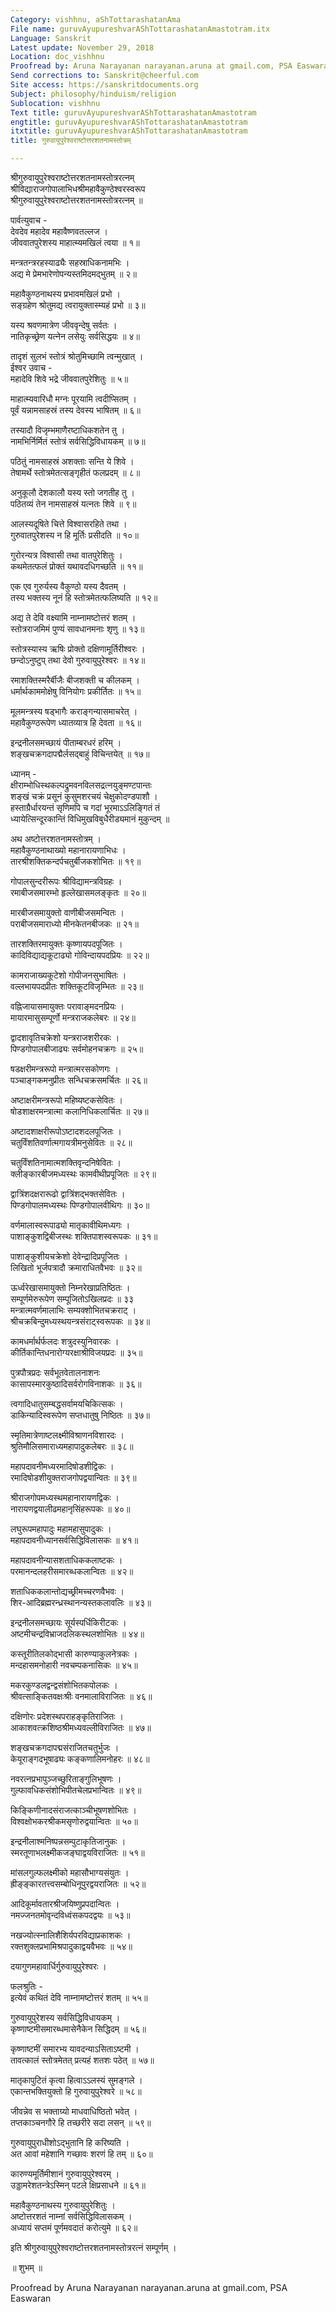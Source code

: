 ```yaml
---
Category: vishhnu, aShTottarashatanAma
File name: guruvAyupureshvarAShTottarashatanAmastotram.itx
Language: Sanskrit
Latest update: November 29, 2018
Location: doc_vishhnu
Proofread by: Aruna Narayanan narayanan.aruna at gmail.com, PSA Easwaran
Send corrections to: Sanskrit@cheerful.com
Site access: https://sanskritdocuments.org
Subject: philosophy/hinduism/religion
Sublocation: vishhnu
Text title: guruvAyupureshvarAShTottarashatanAmastotram
engtitle: guruvAyupureshvarAShTottarashatanAmastotram
itxtitle: guruvAyupureshvarAShTottarashatanAmastotram
title: गुरुवायुपुरेश्वराष्टोत्तरशतनामस्तोत्रम्

---
```

  
 श्रीगुरुवायुपुरेश्वराष्टोत्तरशतनामस्तोत्ररत्नम्   
श्रीविद्याराजगोपालाभिधश्रीमहावैकुण्ठेश्वरस्वरूप  
श्रीगुरुवायुपुरेश्वराष्टोत्तरशतनामस्तोत्ररत्नम् ॥  
  
पार्वत्युवाच -  
देवदेव महादेव महावैष्णवतल्लज ।  
जीववातपुरेशस्य माहात्म्यमखिलं त्वया ॥ १॥  
  
मन्त्रतन्त्ररहस्याढ्यैः सहस्राधिकनामभिः ।  
अद्य मे प्रेमभारेणोपन्यस्तमिदमद्भुतम् ॥ २॥  
  
महावैकुण्ठनाथस्य प्रभावमखिलं प्रभो ।  
सङ्ग्रहेण श्रोतुमद्य त्वरायुक्तास्म्यहं प्रभो ॥ ३॥  
  
यस्य श्रवणमात्रेण जीववृन्देषु सर्वतः ।  
नातिकृच्छ्रेण यत्नेन लसेयुः सर्वसिद्धयः ॥ ४॥  
  
तादृशं सुलभं स्तोत्रं श्रोतुमिच्छामि त्वन्मुखात् ।  
ईश्वर उवाच -  
महादेवि शिवे भद्रे जीववातपुरेशितुः ॥ ५॥  
  
माहात्म्यवारिधौ मग्नः पूरयामि त्वदीप्सितम् ।  
पूर्वं यन्नामसाहस्रं तस्य देवस्य भाषितम् ॥ ६॥  
  
तस्यादौ विजृम्भमाणैरष्टाधिकशतेन तु ।  
नामभिर्निर्मितं स्तोत्रं सर्वसिद्धिविधायकम् ॥ ७॥  
  
पठितुं नामसाहस्रं अशक्ताः सन्ति ये शिवे ।  
तेषामर्थे स्तोत्रमेतत्सङ्गृहीतं फलप्रदम् ॥ ८॥  
  
अनुकूलौ देशकालौ यस्य स्तो जगतीह तु ।  
पठितव्यं तेन नामसाहस्रं यत्नतः शिवे ॥ ९॥  
  
आलस्यदूषिते चित्ते विश्वासरहिते तथा ।  
गुरुवातपुरेशस्य न हि मूर्तिः प्रसीदति ॥ १०॥  
  
गुरोरन्यत्र विश्वासी तथा वातपुरेशितुः ।  
कथमेतत्फलं प्रोक्तं यथावदधिगच्छति ॥ ११॥  
  
एक एव गुरुर्यस्य वैकुण्ठो यस्य दैवतम् ।  
तस्य भक्तस्य नूनं हि स्तोत्रमेतत्फलिष्यति ॥ १२॥  
  
अद्य ते देवि वक्ष्यामि नाम्नामष्टोत्तरं शतम् ।  
स्तोत्रराजमिमं पुण्यं सावधानमनाः शृणु ॥ १३॥  
  
स्तोत्रस्यास्य ऋषिः प्रोक्तो दक्षिणामूर्तिरीश्वरः ।  
छन्दोऽनुष्टुप् तथा देवो गुरुवायुपुरेश्वरः ॥ १४॥  
  
रमाशक्तिस्मरैर्बीजैः बीजशक्ती च कीलकम् ।  
धर्मार्थकाममोक्षेषु विनियोगः प्रकीर्तितः ॥ १५॥  
  
मूलमन्त्रस्य षड्भागैः कराङ्गन्यासमाचरेत् ।  
महावैकुण्ठरूपेण ध्यातव्यात्र हि देवता ॥ १६॥  
  
इन्द्रनीलसमच्छायं पीताम्बरधरं हरिम् ।  
शङ्खचक्रगदापद्मैर्लसद्बाहुं विचिन्तयेत् ॥ १७॥  
  
ध्यानम् -  
क्षीराम्भोधिस्थकल्पद्रुमवनविलसद्रत्नयुङ्मण्टपान्तः  
शङ्खं चक्रं प्रसूनं कुसुमशरचयं चेक्षुकोदण्डपाशौ ।  
हस्ताग्रैर्धारयन्तं सृणिमपि च गदां भूरमाऽऽलिङ्गितं तं  
ध्यायेत्सिन्दूरकान्तिं विधिमुखविबुधैरीड्यमानं मुकुन्दम् ॥  
  
अथ अष्टोत्तरशतनामस्तोत्रम् ।  
महावैकुण्ठनाथाख्यो महानारायणाभिधः ।  
तारश्रीशक्तिकन्दर्पचतुर्बीजकशोभितः ॥ १९॥  
  
गोपालसुन्दरीरूपः श्रीविद्यामन्त्रविग्रहः ।  
रमाबीजसमारम्भो हृल्लेखासमलङ्कृतः ॥ २०॥  
  
मारबीजसमायुक्तो वाणीबीजसमन्वितः ।  
पराबीजसमाराध्यो मीनकेतनबीजकः ॥ २१॥  
  
तारशक्तिरमायुक्तः कृष्णायपदपूजितः ।  
कादिविद्याद्यकूटाढ्यो गोविन्दायपदप्रियः ॥ २२॥  
  
कामराजाख्यकूटेशो गोपीजनसुभाषितः ।  
वल्लभायपदप्रीतः शक्तिकूटविजृम्भितः ॥ २३॥  
  
वह्निजायासमायुक्तः परावाङ्मदनप्रियः ।  
मायारमासुसम्पूर्णो मन्त्रराजकलेबरः ॥ २४॥  
  
द्वादशावृतिचक्रेशो यन्त्रराजशरीरकः ।  
पिण्डगोपालबीजाढ्यः सर्वमोहनचक्रगः ॥ २५॥  
  
षडक्षरीमन्त्ररूपो मन्त्रात्मरसकोणगः ।  
पञ्चाङ्गकमनुप्रीतः सन्धिचक्रसमर्चितः ॥ २६॥  
  
अष्टाक्षरीमन्त्ररूपो महिष्यष्टकसेवितः ।  
षोडशाक्षरमन्त्रात्मा कलानिधिकलार्चितः ॥ २७॥  
  
अष्टादशाक्षरीरूपोऽष्टादशदलपूजितः ।  
चतुर्विंशतिवर्णात्मगायत्रीमनुसेवितः ॥ २८॥  
  
चतुर्विंशतिनामात्मशक्तिवृन्दनिषेवितः ।  
क्लीङ्कारबीजमध्यस्थः कामवीथीप्रपूजितः ॥ २९॥  
  
द्वात्रिंशदक्षरारूढो द्वात्रिंशद्भक्तसेवितः ।  
पिण्डगोपालमध्यस्थः पिण्डगोपालवीथिगः ॥ ३०॥  
  
वर्णमालास्वरूपाढ्यो मातृकावीथिमध्यगः ।  
पाशाङ्कुशद्विबीजस्थः शक्तिपाशस्वरूपकः ॥ ३१॥  
  
पाशाङ्कुशीयचक्रेशो देवेन्द्रादिप्रपूजितः ।  
लिखितो भूर्जपत्रादौ क्रमाराधितवैभवः ॥ ३२॥  
  
ऊर्ध्वरेखासमायुक्तो निम्नरेखाप्रतिष्ठितः ।  
सम्पूर्णमेरुरूपेण सम्पूजितोऽखिलप्रदः ॥ ३३  
मन्त्रात्मवर्णमालाभिः सम्यक्शोभितचक्रराट् ।  
श्रीचक्रबिन्दुमध्यस्थयन्त्रसंराट्स्वरूपकः ॥ ३४॥  
  
कामधर्मार्थर्फलदः शत्रुदस्युनिवारकः ।  
कीर्तिकान्तिधनारोग्यरक्षाश्रीविजयप्रदः ॥ ३५॥  
  
पुत्रपौत्रप्रदः सर्वभूतवेतालनाशनः  
कासापस्मारकुष्ठादिसर्वरोगविनाशकः ॥ ३६॥  
  
त्वगादिधातुसम्बद्धसर्वामयचिकित्सकः ।  
डाकिन्यादिस्वरूपेण सप्तधातुषु निष्ठितः ॥ ३७॥  
  
स्मृतिमात्रेणाष्टलक्ष्मीविश्राणनविशारदः ।  
श्रुतिमौलिसमाराध्यमहापादुकलेबरः ॥ ३८॥  
  
महापदावनीमध्यरमादिषोडशीद्विकः ।  
रमादिषोडशीयुक्तराजगोपद्वयान्वितः ॥ ३९॥  
  
श्रीराजगोपमध्यस्थमहानारायणद्विकः ।  
नारायणद्वयालीढमहानृसिंहरूपकः ॥ ४०॥  
  
लघुरूपमहापादुः महामहासुपादुकः ।  
महापदावनीध्यानसर्वसिद्धिविलासकः ॥ ४१॥  
  
महापदावनीन्यासशताधिककलाष्टकः ।  
परमानन्दलहरीसमारब्धकलान्वितः ॥ ४२॥  
  
शताधिककलान्तोद्यच्छ्रीमच्चरणवैभवः ।  
शिर-आदिब्रह्मरन्ध्रस्थानन्यस्तकलावलिः ॥ ४३॥  
  
इन्द्रनीलसमच्छायः सूर्यस्पर्धिकिरीटकः ।  
अष्टमीचन्द्रविभ्राजदलिकस्थलशोभितः ॥ ४४॥  
  
कस्तूरीतिलकोद्भासी कारुण्याकुलनेत्रकः ।  
मन्दहासमनोहारी नवचम्पकनासिकः ॥ ४५॥  
  
मकरकुण्डलद्वन्द्वसंशोभितकपोलकः ।  
श्रीवत्साङ्कितवक्षःश्रीः वनमालाविराजितः ॥ ४६॥  
  
दक्षिणोरः प्रदेशस्थपराहङ्कृतिराजितः ।  
आकाशवत्क्रशिष्ठश्रीमध्यवल्लीविराजितः ॥ ४७॥  
  
शङ्खचक्रगदापद्मसंराजितचतुर्भुजः ।  
केयूराङ्गदभूषाढ्यः कङ्कणालिमनोहरः ॥ ४८॥  
  
नवरत्नप्रभापुञ्जच्छुरिताङ्गुलिभूषणः ।  
गुल्फावधिकसंशोभिपीतचेलप्रभान्वितः ॥ ४९॥  
  
किङ्किणीनादसंराजत्काञ्चीभूषणशोभितः ।  
विश्वक्षोभकरश्रीकमसृणोरुद्वयान्वितः ॥ ५०॥  
  
इन्द्रनीलाश्मनिष्पन्नसम्पुटाकृतिजानुकः ।  
स्मरतूणाभलक्ष्मीकजङ्घाद्वयविराजितः ॥ ५१॥  
  
मांसलगुल्फलक्ष्मीको महासौभाग्यसंयुतः ।  
ह्रीङ्ङ्कारतत्त्वसम्बोधिनूपुरद्वयराजितः ॥ ५२॥  
  
आदिकूर्मावतारश्रीजयिष्णुप्रपदान्वितः ।  
नमज्जनतमोवृन्दविध्वंसकपदद्वयः ॥ ५३॥  
  
नखज्योत्स्नालिशैशिर्यपरविद्याप्रकाशकः ।  
रक्तशुक्लप्रभामिश्रपादुकाद्वयवैभवः ॥ ५४॥  
  
दयागुणमहावार्धिर्गुरुवायुपुरेश्वरः ।  
  
फलश्रुतिः -  
इत्येवं कथितं देवि नाम्नामष्टोत्तरं शतम् ॥ ५५॥  
  
गुरुवायुपुरेशस्य सर्वसिद्धिविधायकम् ।  
कृष्णाष्टमीसमारब्धमासेनैकेन सिद्धिदम् ॥ ५६॥  
  
कृष्णाष्टमीं समारभ्य यावदन्याऽसिताऽष्टमी ।  
तावत्कालं स्तोत्रमेतत् प्रत्यहं शतशः पठेत् ॥ ५७॥  
  
मातृकापुटितं कृत्वा हित्वाऽऽलस्यं सुमङ्गले ।  
एकान्तभक्तियुक्तो हि गुरुवायुपुरेश्वरे ॥ ५८॥  
  
जीवन्नेव स भक्ताग्र्यो माधवाधिष्ठितो भवेत् ।  
तप्तकाञ्चनगौरे हि तच्छरीरे सदा लसन् ॥ ५९॥  
  
गुरुवायुपुराधीशोऽद्भुतानि हि करिष्यति ।  
अत आवां महेशानि गच्छावः शरणं हि तम् ॥ ६०॥  
  
कारुण्यमूर्तिमीशानं गुरुवायुपुरेश्वरम् ।  
उड्डामरेशतन्त्रेऽस्मिन् पटले क्षिप्रसाधने ॥ ६१॥  
  
महावैकुण्ठनाथस्य गुरुवायुपुरेशितुः ।  
अष्टोत्तरशतं नाम्नां सर्वसिद्धिविलासकम् ।  
अध्यायं सप्तमं पूर्णमवदातं करोत्युमे ॥ ६२॥  
  
इति श्रीगुरुवायुपुरेश्वराष्टोत्तरशतनामस्तोत्ररत्नं सम्पूर्णम् ।  
  
 ॥ शुभम् ॥  
  
  
Proofread by Aruna Narayanan narayanan.aruna at gmail.com, PSA Easwaran  
  
